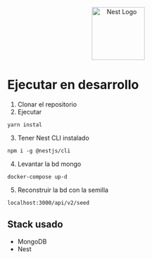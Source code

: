 <p align="center">
  <a href="http://nestjs.com/" target="blank"><img src="https://nestjs.com/img/logo-small.svg" width="120" alt="Nest Logo" /></a>
</p>

# Ejecutar en desarrollo

1. Clonar el repositorio
2. Ejecutar
```
yarn instal
```
3. Tener Nest CLI instalado
```
npm i -g @nestjs/cli
```

4. Levantar la bd mongo
```
docker-compose up-d
```

5. Reconstruir la bd con la semilla
```
localhost:3000/api/v2/seed
```


## Stack usado
* MongoDB
* Nest